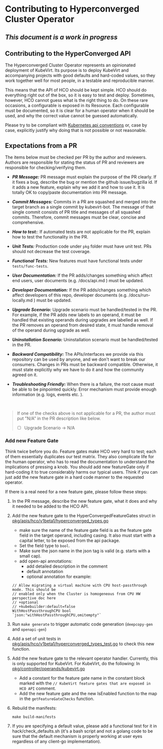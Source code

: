 # Contributing to Hyperconverged Cluster Operator

## ***This document is a work in progress***

## Contributing to the HyperConverged API

The Hyperconverged Cluster Operator represents an opinionated deployment of KubeVirt. Its purpose is to deploy KubeVirt
and accompanying projects with good defaults and hard-coded values, so they work together well for most people, in a testable and reproducible
manner.

This means that the API of HCO should be kept simple. HCO should do everything right out of the box, so it is easy to
test and deploy. Sometimes, however, HCO cannot guess what is the right thing to do. On these rare occasions, a
configurable is exposed in its Resource. Each configurable must be documented, so it is clear for a human operator when
it should be used, and why the correct value cannot be guessed automatically.

Please try to be compliant with [Kubernetes api conventions](https://github.com/kubernetes/community/blob/master/contributors/devel/sig-architecture/api-conventions.md) or, case by case, explicitly justify why doing that is not possible or not reasonable.  

## Expectations from a PR

The items below must be checked per PR by the author and reviewers. Authors are responsible for stating the status of PR and reviewers are responsible for checking/verifying them. 

- ***PR Message:*** PR message must explain the purpose of the PR clearly. If it fixes a bug, describe the bug or mention the github issue/bugzilla id.
If it adds a new feature, explain why we add it and how to use it.
It is totally OK to copy/paste documentation into PR message.

- ***Commit Messages:*** Commits in a PR are squashed and merged into the target branch as a single commit by kubevirt-bot. The message of that single commit consists of PR title and messages of all squashed commits. Therefore, commit messages must be clear, concise and comprehensive.


- ***How to test:***: If automated tests are not applicable for the PR, explain how to test the functionality in the PR. 
  
- ***Unit Tests:*** Production code under `pkg` folder must have unit test. PRs should not decrease the test coverage. 

- ***Functional Tests:*** New features must have functional tests under `tests/func-tests`. 
  
- ***User Documentation:*** If the PR adds/changes something which affect end users, user documents (e.g. /docs/api.md ) must be updated.
  
- ***Developer Documentation:*** If the PR adds/changes something which affect developers of this repo, developer documents (e.g. /docs/run-locally.md ) must be updated.
  
- ***Upgrade Scenario:*** Upgrade scenario must be handled/tested in the PR. For example, if the PR adds new labels to an operand, it must be handled that existing operands during upgrades are labelled as well. If the PR removes an operand from desired state, it must handle removal of the operand during upgrade as well. 
  
- ***Uninstallation Scenario:*** Uninstallation scenario must be handled/tested in the PR. 
  
- ***Backward Compatibility:*** The APIs/interfaces we provide via this repository can be used by anyone, and we don't want to break our consumers. Changes in PRs must be backward compatible. Otherwise, it must state explicitly why we have to do it and how the community agreed on it.
  
- ***Troubleshooting Friendly:*** When there is a failure, the root cause must be able to be pinpointed quickly. Error mechanism must provide enough information (e.g. logs, events etc. ).

<br>

> If one of the checks above is not applicable for a PR, the author must put "N/A" in the PR description like below. 
> - [ ] Upgrade Scenario -> N/A


### Add new Feature Gate

Think twice before you do. Feature gates make HCO very hard to test; each of them essentially duplicates our test
matrix. They also complicate life for the human operator, who has to read the documentation to understand the
implications of pressing a knob. You should add new featureGate only if hard-coding it to true considerably harms our
typical users. Think if you can just add the new feature gate in a hard code manner to the requested operator.

If there is a real need for a new feature gate, please follow these steps:

1. In the PR message, describe the new feature gate, what it does and why it needed to be added to the HCO API.
1. Add the new feature gate to the HyperConvergedFeatureGates struct
   in [pkg/apis/hco/v1beta1/hyperconverged_types.go](pkg/apis/hco/v1beta1/hyperconverged_types.go)
    - make sure the name of the feature gate field is as the feature gate field in the target operand, including casing.
      It also must start with a capital letter, to be exposed from the api package.
    - Set the field type to `bool`.
    - Make sure the json name in the json tag is valid (e.g. starts with a small cap).
    - add open-api annotations:
        - add detailed description in the comment
        - default annotation
        - optional annotation
for example:
    ```golang
	// Allow migrating a virtual machine with CPU host-passthrough mode. This should be
    // enabled only when the Cluster is homogeneous from CPU HW perspective doc here
    // +optional
    // +kubebuilder:default=false
    WithHostPassthroughCPU bool `json:"withHostPassthroughCPU,omitempty"`
    ```

1. Run `make generate` to trigger automatic code generation (`deepcopy-gen` and  `openapi-gen`)
1. Add a set of unit tests
   in [pkg/apis/hco/v1beta1/hyperconverged_types_test.go](pkg/apis/hco/v1beta1/hyperconverged_types_test.go)
   to check this new function.
1. Add the new feature gate to the relevant operator handler. Currently, this is only supported for KubeVirt. For
   KubeVirt, do the following:
   In [pkg/controller/operands/kubevirt.go](pkg/controller/operands/kubevirt.go)
    - Add a constant for the feature gate name in the constant block marked with
      the `// KubeVirt feature gates that are exposed in HCO API`
      comment.
    - Add the new feature gate and the new IsEnabled function to the map in the `getFeatureGateChecks` function.
1. Rebuild the manifests:
    ```shell
    make build-manifests
    ```
1. If you are specifying a default value, please add a functional test for it in hack/check_defaults.sh (it's a bash script and not a golang code to be sure that the default mechanism is properly working at user eyes regardless of any client-go implementation).
